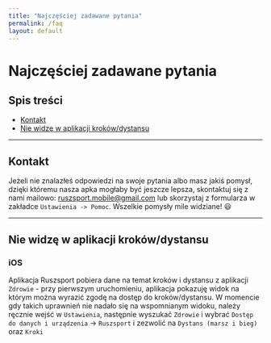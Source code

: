 ```yaml
---
title: "Najczęściej zadawane pytania"
permalink: /faq
layout: default
---
```


# Najczęściej zadawane pytania

## Spis treści
- [Kontakt](#kontakt)
- [Nie widzę w aplikacji kroków/dystansu](#krokidystans)
---

## Kontakt

Jeżeli nie znalazłeś odpowiedzi na swoje pytania albo masz jakiś pomysł, dzięki któremu nasza apka mogłaby być jeszcze lepsza, skontaktuj się z nami mailowo: ruszsport.mobile@gmail.com lub skorzystaj z formularza w zakładce `Ustawienia -> Pomoc`. Wszelkie pomysły mile widziane! 😃

---

## Nie widzę w aplikacji kroków/dystansu

### iOS

Aplikacja Ruszsport pobiera dane na temat kroków i dystansu z aplikacji `Zdrowie` - przy pierwszym uruchomieniu, aplikacja pokazuję widok na którym można wyrazić zgodę na dostęp do kroków/dystansu. W momencie gdy takich uprawnień nie nadało się na wspomnianym widoku, należy ręcznie wejść w `Ustawienia`, następnie wyszukać `Zdrowie` i wybrać `Dostęp do danych i urządzenia` -> `Ruszsport` i zezwolić na `Dystans (marsz i bieg)` oraz `Kroki`
